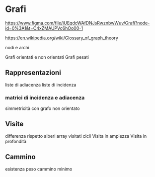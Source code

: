 
# Grafi

https://www.figma.com/file/iUEqdcWAfDNJsRwznbwWuv/Grafi?node-id=0%3A1&t=C4xZMAUPVc6hOo00-1

https://en.wikipedia.org/wiki/Glossary_of_graph_theory


nodi e archi

Grafi orientati e non orientati
Grafi pesati


## Rappresentazioni

liste di adiacenza
liste di incidenza 
### matrici di incidenza e adiacenza
simmetricità con grafo non orientato

## Visite 

differenza rispetto alberi
array visitati
cicli
Visita in ampiezza
Visita in profondità

## Cammino
esistenza
peso
cammino minimo